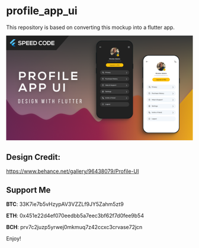# profile_app_ui

This repository is based on converting this mockup into a flutter app.

![finance app](assets/images/thumbnail.png?raw=true)

## Design Credit:
https://www.behance.net/gallery/96438079/Profile-UI


## Support Me

**BTC**: 33K7ie7b5vHzypAV3VZZLf9JY5Zahm5zt9

**ETH**: 0x451e22d4ef070eedbb5a7eec3bf62f7d0fee9b54

**BCH**: prv7c2juzp5yrwej0mkmuq7z42ccxc3crvase72jcn 

Enjoy!
